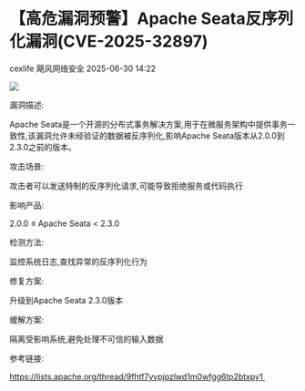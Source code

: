 #  【高危漏洞预警】Apache Seata反序列化漏洞(CVE-2025-32897)  
cexlife  飓风网络安全   2025-06-30 14:22  
  
![](https://mmbiz.qpic.cn/mmbiz_png/ibhQpAia4xu01orYUIKBUYucnzjmicbMp4Dme4SMT8asebxF1mqWLjZYLxfvxvCWhR8KFGHG60iaYkc9K6PXEj8a8A/640?wx_fmt=png&from=appmsg "")  
  
漏洞描述:  
  
Aрасhе Sеаtа是一个开源的分布式事务解决方案,用于在微服务架构中提供事务一致性,该漏洞允许未经验证的数据被反序列化,影响Aрасhе Sеаtа版本从2.0.0到2.3.0之前的版本。  
  
攻击场景:  
  
攻击者可以发送特制的反序列化请求,可能导致拒绝服务或代码执行  
  
影响产品:  
  
2.0.0 ≤ Apache Seata < 2.3.0   
  
检测方法:  
  
监控系统日志,查找异常的反序列化行为   
  
修复方案:  
  
升级到Aрасhе Sеаtа 2.3.0版本   
  
缓解方案:  
  
隔离受影响系统,避免处理不可信的输入数据   
  
参考链接:  
  
https://lists.apache.org/thread/9fhtf7yvpjpzlwd1m0wfgg6tp2btxpy1   
  
  
